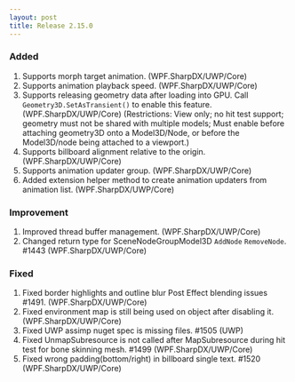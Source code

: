 ```yaml
---
layout: post
title: Release 2.15.0
---
```


### Added
1. Supports morph target animation. (WPF.SharpDX/UWP/Core)
2. Supports animation playback speed. (WPF.SharpDX/UWP/Core)
3. Supports releasing geometry data after loading into GPU. Call `Geometry3D.SetAsTransient()` to enable this feature. (WPF.SharpDX/UWP/Core) 
(Restrictions: View only; no hit test support; geometry must not be shared with multiple models; Must enable before attaching geometry3D onto a Model3D/Node, or before the Model3D/node being attached to a viewport.)
4. Supports billboard alignment relative to the origin. (WPF.SharpDX/UWP/Core)
5. Supports animation updater group. (WPF.SharpDX/UWP/Core)
6. Added extension helper method to create animation updaters from animation list. (WPF.SharpDX/UWP/Core)

### Improvement
1. Improved thread buffer management. (WPF.SharpDX/UWP/Core)
2. Changed return type for SceneNodeGroupModel3D `AddNode` `RemoveNode`. #1443 (WPF.SharpDX/UWP/Core)

### Fixed
1. Fixed border highlights and outline blur Post Effect blending issues #1491. (WPF.SharpDX/UWP/Core)
2. Fixed environment map is still being used on object after disabling it. (WPF.SharpDX/UWP/Core)
3. Fixed UWP assimp nuget spec is missing files. #1505 (UWP)
4. Fixed UnmapSubresource is not called after MapSubresource during hit test for bone skinning mesh. #1499 (WPF.SharpDX/UWP/Core)
5. Fixed wrong padding(bottom/right) in billboard single text. #1520 (WPF.SharpDX/UWP/Core)
